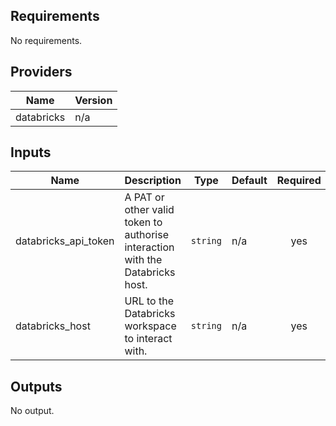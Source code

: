 ## Requirements

No requirements.

## Providers

| Name | Version |
|------|---------|
| databricks | n/a |

## Inputs

| Name | Description | Type | Default | Required |
|------|-------------|------|---------|:--------:|
| databricks\_api\_token | A PAT or other valid token to authorise interaction with the Databricks host. | `string` | n/a | yes |
| databricks\_host | URL to the Databricks workspace to interact with. | `string` | n/a | yes |

## Outputs

No output.

